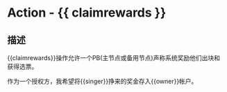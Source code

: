 # Action - {{ claimrewards }}

## 描述

{{claimrewards}}操作允许一个PB(主节点或备用节点)声称系统奖励他们出块和获得选票。

作为一个授权方，我希望将{{singer}}挣来的奖金存入{{owner}}帐户。


